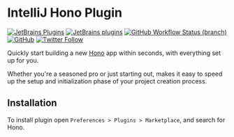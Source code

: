# IntelliJ Hono Plugin

[![JetBrains Plugins](https://img.shields.io/jetbrains/plugin/v/00000-hono)](https://plugins.jetbrains.com/plugin/00000-hono)
[![JetBrains plugins](https://img.shields.io/jetbrains/plugin/d/00000-hono)](https://plugins.jetbrains.com/plugin/00000-hono/versions)
[![GitHub Workflow Status (branch)](https://img.shields.io/github/actions/workflow/status/KartanHQ/intellij-hono/build.yml?branch=master)](https://github.com/KartanHQ/intellij-hono/actions/workflows/build.yml)
[![GitHub](https://img.shields.io/github/license/KartanHQ/intellij-hono)](https://github.com/KartanHQ/intellij-hono/blob/master/LICENSE)
[![Twitter Follow](https://img.shields.io/badge/follow-%40nekofar-1DA1F2?logo=twitter&style=flat)](https://twitter.com/nekofar)

<!-- Plugin description -->
Quickly start building a new [Hono](https://hono.dev) app within seconds, with everything set up for you.

Whether you're a seasoned pro or just starting out, makes it easy to speed up the setup and initialization phase of your project creation process.
<!-- Plugin description end -->

## Installation

To install plugin open `Preferences > Plugins > Marketplace`, and search for Hono.

